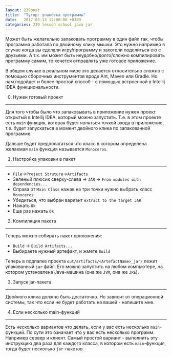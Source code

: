 ```yaml
---
layout: 239post
title:  "Тутор: упаковка программы"
date:   2017-03-13 12:00:00 +0300
categories: 239 lesson school java jar
---
```


Может быть желательно запаковать программу в один файл так, чтобы программа работала по двойному клику мышки.
Это нужно например в случае когда вы сделали игру/программу и захотели поделиться ею с друзьями.
А т.к. им может быть неудобно/долго/сложно компилировать программу самим, то хочется отправлять уже готовое приложение.

В общем случае в реальном мире это делается относительно сложно с помощью сборочных инструментов вроде Ant, Maven или Gradle. Но нам подойдет и более простой способ - с помощью встроенной в Intellij IDEA функциональности.

0) Нужен готовый проект
-----------------------

Для того чтобы было что запаковывать в приложение нужен проект открытый в Intellij IDEA, который можно запустить. Т.е. в этом проекте есть ```main``` функция, которая будет являться точкой входа в приложение, т.е. будет запускаться в момент двойного клика по запакованной программе.

Дальше будет предполагаться что класс в котором определена желаемая ```main``` функция называется ```Monoceros```.

1) Настройка упаковки в пакет
-----------------------------

- ```File```->```Project Struture```->```Artifacts```
- Зеленый плюсик сверху-слева -> ```JAR``` -> ```From modules with dependencies...```
- Справа от ```Main Class``` нажав на три точки нужно выбрать класс ```Monoceros```
- Убедиться, что выбран вариант ```extract to the target JAR```
- Нажать ```Ok```
- Еще раз нажать ```Ok```

2) Компиляция пакета
--------------------

Теперь можно собирать пакет приложения:

- ```Build``` -> ```Build Artifacts...```
- Выбираете нужный артефакт, и жмете ```Build```

Теперь в подпапке проекта ```out/artifacts/<ArtefactName>_jar/``` лежит упакованный ```jar``` файл. Его можно запустить на любом компьютере, на котором установлена Java-машина (она же ```JVM```, она же ```JRE```).
  
3) Запуск jar-пакета
--------------------

Двойного клика должно быть достаточно. Но зависит от операционной системы, так что если не будет работать на вашей - напишите мне.

4) Если несколько main-функций
------------------------------

Есть несколько вариантов что делать, если у вас есть несколько ```main```-функций. По сути это означает что у вас есть несколько программ. Например сервер и клиент. Самый простой вариант - выполнить эту инструкцию два раза для каждого класса, в котором есть ```main```-функция, тогда будет несколько ```jar```-пакетов.
